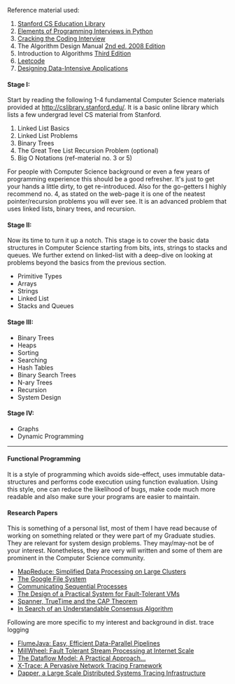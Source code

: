 
Reference material used:
1. [Stanford CS Education Library](http://cslibrary.stanford.edu/)
2. [Elements of Programming Interviews in Python](https://elementsofprogramminginterviews.com/)
3. [Cracking the Coding Interview](http://www.crackingthecodinginterview.com/)
4. The Algorithm Design Manual [2nd ed. 2008 Edition](https://www.amazon.com/Algorithm-Design-Manual-Steven-Skiena/dp/1849967202)
5. Introduction to Algorithms [Third Edition](https://mitpress.mit.edu/books/introduction-algorithms-third-edition)
6. [Leetcode](https://leetcode.com/)
7. [Designing Data-Intensive Applications](https://www.amazon.com/Designing-Data-Intensive-Applications-Reliable-Maintainable/dp/1449373321)

#### Stage I:
Start by reading the following 1-4 fundamental Computer Science materials provided at 
http://cslibrary.stanford.edu/. 
It is a basic online library which lists a few undergrad level CS material from Stanford.
1. Linked List Basics 
2. Linked List Problems
3. Binary Trees
4. The Great Tree List Recursion Problem (optional)
5. Big O Notations (ref-material no. 3 or 5)

For people with Computer Science background or even a few years of programming experience this 
should be a good refresher. It's just to get your hands a little dirty, to get re-introduced. 
Also for the go-getters I highly recommend no. 4, as stated on the web-page it is one of the neatest 
pointer/recursion problems you will ever see. It is an advanced problem that uses linked lists, 
binary trees, and recursion.

#### Stage II:
Now its time to turn it up a notch. This stage is to cover the basic data structures
in Computer Science starting from bits, ints, strings to stacks and queues. 
We further extend on linked-list with a deep-dive on looking at problems beyond the basics 
from the previous section. 
- Primitive Types
- Arrays
- Strings
- Linked List
- Stacks and Queues

#### Stage III:
- Binary Trees
- Heaps
- Sorting
- Searching
- Hash Tables
- Binary Search Trees
- N-ary Trees
- Recursion
- System Design

#### Stage IV:
- Graphs
- Dynamic Programming

---------------------

#### Functional Programming
It is a style of programming which avoids side-effect, uses immutable data-structures and performs 
code execution using function evaluation.
Using this style, one can reduce the likelihood of bugs, make code much more readable and also make sure 
your programs are easier to maintain.

#### Research Papers
This is something of a personal list, most of them I have read because of working on 
something related or they were part of my Graduate studies. They are relevant for 
system design problems. They may/may-not be of your interest. Nonetheless, 
they are very will written and some of them are prominent in the Computer Science 
community.
- [MapReduce: Simplified Data Processing on Large Clusters](https://static.googleusercontent.com/media/research.google.com/en//archive/mapreduce-osdi04.pdf)
- [The Google File System](https://static.googleusercontent.com/media/research.google.com/en//archive/gfs-sosp2003.pdf)
- [Communicating Sequential Processes](https://www.cs.cmu.edu/~crary/819-f09/Hoare78.pdf)
- [The Design of a Practical System for Fault-Tolerant VMs](https://www.cs.princeton.edu/courses/archive/fall16/cos418/papers/scales-vm.pdf)
- [Spanner, TrueTime and the CAP Theorem](https://research.google/pubs/pub45855/)
- [In Search of an Understandable Consensus Algorithm](https://raft.github.io/raft.pdf)

Following are more specific to my interest and background in dist. trace logging
- [FlumeJava: Easy, Efficient Data-Parallel Pipelines](https://research.google/pubs/pub35650/)
- [MillWheel: Fault Tolerant Stream Processing at Internet Scale](https://static.googleusercontent.com/media/research.google.com/en//pubs/archive/41378.pdf)
- [The Dataflow Model: A Practical Approach...](https://research.google/pubs/pub43864/)
- [X-Trace: A Pervasive Network Tracing Framework](http://www.icsi.berkeley.edu/pubs/networking/xtrace07.pdf)
- [Dapper, a Large Scale Distributed Systems Tracing Infrastructure](https://research.google/pubs/pub36356/)
